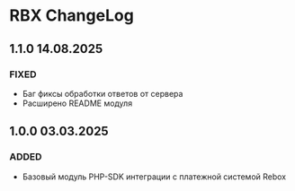 RBX ChangeLog
====================

## 1.1.0 14.08.2025
### FIXED
* Баг фиксы обработки ответов от сервера
* Расширено README модуля

## 1.0.0 03.03.2025
### ADDED
* Базовый модуль PHP-SDK интеграции c платежной системой Rebox

